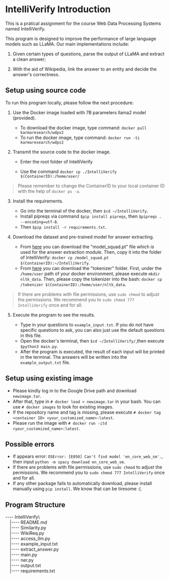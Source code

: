 # IntelliVerify Introduction
This is a pratical assignment for the course Web Data Processing Systems named IntelliVerify.

This program is designed to improve the performance of large language models such as LLaMA. Our main implementations include: 

1) Given certain types of questions, parse the output of LLaMA and extract a clean answer;

2) With the aid of Wikipedia, link the answer to an entity and decide the answer's correctness.

## Setup using source code
To run this program locally, please follow the next procedure:

1. Use the Docker image loaded with 7B parameters llama2 model (provided).

   - To download the docker image, type command: `docker pull karmaresearch/wdps2`
   - To run the docker image, type command: `docker run -ti karmaresearch/wdps2`
2. Transmit the source code to the docker image.
   - Enter the root folder of IntelliVerify

   - Use the command `docker cp ./IntelliVerify $(ContainerID):/home/user/`

  > Please remember to change the ContainerID to your local container ID with the help of `docker ps -a`.

3. Install the requirements.

   - Go into the terminal of the docker, then `$cd ~/IntelliVerify`.
   - Install pipreqs via command `$pip install pipreqs`, then `$pipreqs . --encoding=utf-8`.
   - Then `$pip install -r requirements.txt`.

4. Download the dataset and pre-trained model for answer extracting.
   - From [here](https://drive.google.com/file/d/1Az-K97XyECQ7Drvf_6MdCOVxBv9Shi2B/view?usp=drive_link) you can download the "model_squad.pt" file which is used for the answer extraction module.
   Then, copy it into the folder of IntelliVerify: `docker cp /model_squad.pt $(ContainerID):~/IntelliVerify`.
   - From [here](https://drive.google.com/drive/folders/1fPeAP7f79sUHlif-q7FGMpVXRO4w06D2) you can download the "tokenizer" folder. First, under the `/home/user` path of your docker environment, please execute `mkdir nltk_data`. Then, please copy the tokenizer into the bash: `docker cp /tokenizer $(ContainerID):/home/user/nltk_data`.
  > If there are problems with file permissions, use `sudo chmod` to adjust the permissions. We recommend you to `sudo chmod 777 IntelliVerify` once and for all.

5. Execute the program to see the results.

   - Type in your questions to `example_input.txt`. If you do not have specific questions to ask, you can also just use the default questions in this file. 
   - Open the docker's terminal, then `$cd ~/IntelliVerify/`,then execute `$python3 main.py`.
   - After the program is executed, the result of each input will be printed in the terminal. The answers will be written into the `example_output.txt` file.
## Setup using existing image
   - Please kindly log in to the Google Drive path and download `newimage.tar`.
   - After that, type in `# docker load < newimage.tar` in your bash. You can use `# docker images` to look for existing images.
   - If the repository name and tag is missing, please execute `# docker tag <container ID> <your_customized_name>:latest`.
   - Please run the image with `# docker run -itd <your_customized_name>:latest`.
## Possible errors

- If appears error: `OSError: [E050] Can't find model 'en_core_web_sm'.`, then input `python -m spacy download en_core_web_sm`.
- If there are problems with file permissions, use `sudo chmod` to adjust the permissions. We recommend you to `sudo chmod 777 IntelliVerify` once and for all.
- If any other package fails to automatically download, please install manually using `pip install`. We know that can be tiresome :(.
## Program Structure
---- IntelliVerify\  
&emsp;|---- README.md  
&emsp;|---- Similarity.py  
&emsp;|---- WikiReq.py   
&emsp;|---- access_llm.py    
&emsp;|---- example_input.txt  
&emsp;|---- extract_answer.py  
&emsp;|---- main.py  
&emsp;|---- ner.py  
&emsp;|---- output.txt  
&emsp;|---- requirements.txt  

